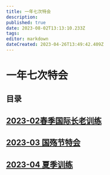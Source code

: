 ```yaml
---
title: 一年七次特会
description: 
published: true
date: 2023-08-02T13:13:10.233Z
tags: 
editor: markdown
dateCreated: 2023-04-26T13:49:42.409Z
---
```


# 一年七次特会
## 目录
## [2023-02春季国际长老训练](/home/2023-02)
## [2023-03 国殇节特会](/home/2023-03)
## [2023-04 夏季训练](/home/2023-04)
<!-- Google tag (gtag.js) -->
<script async src="https://www.googletagmanager.com/gtag/js?id=G-1P8709Z16T"></script>
<script>
  window.dataLayer = window.dataLayer || [];
  function gtag(){dataLayer.push(arguments);}
  gtag('js', new Date());

  gtag('config', 'G-1P8709Z16T');
</script>